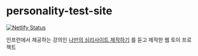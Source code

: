 # personality-test-site

[![Netlify Status](https://api.netlify.com/api/v1/badges/0acbde78-1571-487c-9f84-b03ad675cadb/deploy-status)](https://app.netlify.com/sites/peaceful-euclid-3ff107/deploys)

인프런에서 제공하는 강의인 [나만의 심리사이트 제작하기](https://www.inflearn.com/course/%EC%8B%AC%EB%A6%AC%ED%85%8C%EC%8A%A4%ED%8A%B8-%EC%82%AC%EC%9D%B4%ED%8A%B8-%EC%A0%9C%EC%9E%91) 를 듣고 제작한 웹 토이 프로젝트
